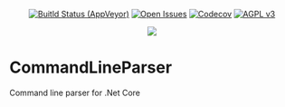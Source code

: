<p align="center">
    <a href="https://ci.appveyor.com/project/Matthiee/vcdiff-core"><img src="https://ci.appveyor.com/api/projects/status/fr1l0ktyxtofu72e?svg=true" alt="Buitld Status (AppVeyor)"></a>
    <a href="https://github.com/MatthiWare/CommandLineParser.Core/issues"><img src="https://img.shields.io/github/issues/MatthiWare/VCDiff.Core.svg" alt="Open Issues"></a>
    <a href="https://codecov.io/gh/MatthiWare/CommandLineParser.Core"><img src="https://codecov.io/gh/MatthiWare/CommandLineParser.Core/branch/master/graph/badge.svg" alt="Codecov" /></a>
    <a href="https://tldrlegal.com/license/apache-license-2.0-(apache-2.0)"><img src="https://img.shields.io/badge/License-AGPL%20v3-blue.svg" alt="AGPL v3"></a>
</p>
<p align="center">
    <img src="https://buildstats.info/appveyor/chart/Matthiee/CommandLineParser.Core?branch=master" />
</p>

# CommandLineParser
Command line parser for .Net Core
